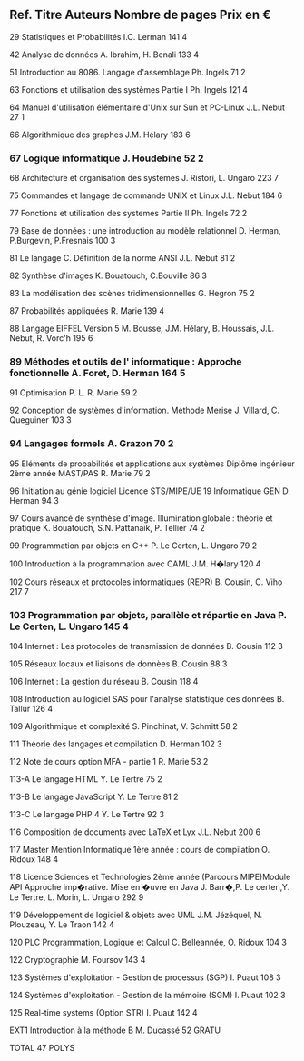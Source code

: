 Ref. 	Titre	Auteurs	Nombre de pages	Prix en €
---

29	Statistiques et Probabilités	I.C. Lerman	141	4

42	Analyse de données	A. Ibrahim, H. Benali	133	4

51	Introduction au 8086. Langage d'assemblage	Ph. Ingels	71	2

63	Fonctions et utilisation des systèmes Partie I	Ph. Ingels	121	4

64	Manuel d'utilisation élémentaire d'Unix sur Sun et PC-Linux	J.L. Nebut	27	1

66	Algorithmique des graphes	J.M. Hélary	183	6

### 67	Logique informatique	J. Houdebine	52	2

68	Architecture et organisation des systemes	J. Ristori, L. Ungaro	223	7

75	Commandes et langage de commande UNIX et Linux	J.L. Nebut	184	6

77	Fonctions et utilisation des systemes Partie II	Ph. Ingels	72	2

79	Base de données : une introduction au modèle relationnel	D. Herman, P.Burgevin, P.Fresnais	100	3

81	Le langage C. Définition de la norme ANSI	J.L. Nebut	81	2

82	Synthèse d'images	K. Bouatouch, C.Bouville	86	3

83	La modélisation des scènes tridimensionnelles	G. Hegron	75	2

87	Probabilités appliquées	R. Marie	139	4

88	Langage EIFFEL Version 5	M. Bousse, J.M. Hélary, B. Houssais, J.L. Nebut, R. Vorc'h	195	6

### 89	Méthodes et outils de l' informatique : Approche fonctionnelle	A. Foret, D. Herman	164	5

91	Optimisation P. L.	R. Marie	59	2

92	Conception de systèmes d'information. Méthode Merise	J. Villard, C. Queguiner	103	3

### 94	Langages formels	A. Grazon	70	2

95	Eléments de probabilités et applications aux systèmes Diplôme ingénieur 2ème année MAST/PAS	R. Marie	79	2

96	Initiation au génie logiciel Licence STS/MIPE/UE 19 Informatique GEN	D. Herman	94	3

97	Cours avancé de synthèse d'image. Illumination globale : théorie et pratique	K. Bouatouch, S.N. Pattanaik, P. Tellier	74	2

99	Programmation par objets en C++	P. Le Certen, L. Ungaro	79	2

100	Introduction à la programmation avec CAML	J.M. H�lary	120	4

102	Cours réseaux et protocoles informatiques (REPR)	B. Cousin, C. Viho	217	7

### 103	Programmation par objets, parallèle et répartie en Java	P. Le Certen, L. Ungaro	145	4

104	Internet : Les protocoles de transmission de données	B. Cousin	112	3

105	Réseaux locaux et liaisons de donnèes	B. Cousin	88	3

106	Internet : La gestion du réseau	B. Cousin	118	4

108	Introduction au logiciel SAS pour l'analyse statistique des donnèes	B. Tallur	126	4

109	Algorithmique et complexité	S. Pinchinat, V. Schmitt	58	2

111	Théorie des langages et compilation	D. Herman	102	3

112	Note de cours option MFA - partie 1	R. Marie	53	2

113-A	Le langage HTML	Y. Le Tertre	75	2

113-B	Le langage JavaScript	Y. Le Tertre	81	2

113-C	Le langage PHP 4	Y. Le Tertre	92	3

116	Composition de documents avec LaTeX et Lyx	J.L. Nebut	200	6

117	Master Mention Informatique 1ère année : cours de compilation	O. Ridoux	148	4

118	Licence Sciences et Technologies 2ème année (Parcours MIPE)Module API Approche imp�rative. Mise en �uvre en Java	J. Barr�,P. Le certen,Y. Le Tertre, L. Morin, L. Ungaro	292	9

119	Développement de logiciel & objets avec UML	J.M. Jézéquel, N. Plouzeau, Y. Le Traon	142	4

120	PLC Programmation, Logique et Calcul	C. Belleannée, O. Ridoux	104	3

122	Cryptographie	M. Foursov	143	4

123	Systèmes d'exploitation - Gestion de processus (SGP)	I. Puaut	108	3

124	Systèmes d'exploitation - Gestion de la mémoire (SGM)	I. Puaut	102	3

125	Real-time systems (Option STR)	I. Puaut	142	4

EXT1	Introduction à la méthode B	M. Ducassé	52	GRATU

TOTAL 47 POLYS
